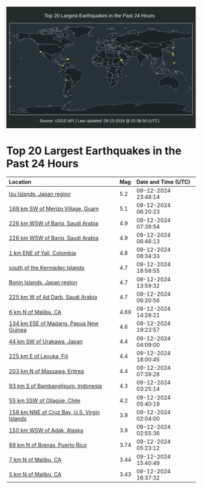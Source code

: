 ![Map](./map.png)

# Top 20 Largest Earthquakes in the Past 24 Hours

| Location | Mag | Date and Time (UTC) |
|:---|:---|:---|
| [Izu Islands, Japan region](https://earthquake.usgs.gov/earthquakes/eventpage/us7000nded) | 5.2 | 09-12-2024 23:48:14 |
| [169 km SW of Merizo Village, Guam](https://earthquake.usgs.gov/earthquakes/eventpage/us7000nd8k) | 5.1 | 09-12-2024 06:20:23 |
| [226 km WSW of Bariq, Saudi Arabia](https://earthquake.usgs.gov/earthquakes/eventpage/us7000nd8g) | 4.9 | 09-12-2024 07:39:54 |
| [226 km WSW of Bariq, Saudi Arabia](https://earthquake.usgs.gov/earthquakes/eventpage/us7000nd8a) | 4.9 | 09-12-2024 06:46:13 |
| [1 km ENE of Yalí, Colombia](https://earthquake.usgs.gov/earthquakes/eventpage/us7000nd8m) | 4.8 | 09-12-2024 08:34:33 |
| [south of the Kermadec Islands](https://earthquake.usgs.gov/earthquakes/eventpage/us7000ndcj) | 4.7 | 09-12-2024 18:58:55 |
| [Bonin Islands, Japan region](https://earthquake.usgs.gov/earthquakes/eventpage/us7000nda5) | 4.7 | 09-12-2024 13:59:32 |
| [225 km W of Ad Darb, Saudi Arabia](https://earthquake.usgs.gov/earthquakes/eventpage/us7000nd83) | 4.7 | 09-12-2024 06:20:56 |
| [6 km N of Malibu, CA](https://earthquake.usgs.gov/earthquakes/eventpage/ci40731623) | 4.69 | 09-12-2024 14:28:21 |
| [134 km ESE of Madang, Papua New Guinea](https://earthquake.usgs.gov/earthquakes/eventpage/us7000ndcl) | 4.6 | 09-12-2024 19:23:57 |
| [44 km SW of Urakawa, Japan](https://earthquake.usgs.gov/earthquakes/eventpage/us7000nd7u) | 4.4 | 09-12-2024 04:09:00 |
| [225 km E of Levuka, Fiji](https://earthquake.usgs.gov/earthquakes/eventpage/us7000ndc7) | 4.4 | 09-12-2024 18:00:45 |
| [203 km N of Massawa, Eritrea](https://earthquake.usgs.gov/earthquakes/eventpage/us7000nd8h) | 4.4 | 09-12-2024 07:39:28 |
| [93 km S of Bambanglipuro, Indonesia](https://earthquake.usgs.gov/earthquakes/eventpage/us7000nd7p) | 4.3 | 09-12-2024 03:25:14 |
| [55 km SSW of Ollagüe, Chile](https://earthquake.usgs.gov/earthquakes/eventpage/us7000nd80) | 4.2 | 09-12-2024 05:40:19 |
| [158 km NNE of Cruz Bay, U.S. Virgin Islands](https://earthquake.usgs.gov/earthquakes/eventpage/pr2024256001) | 3.9 | 09-12-2024 02:04:00 |
| [150 km WSW of Adak, Alaska](https://earthquake.usgs.gov/earthquakes/eventpage/us7000nd7s) | 3.9 | 09-12-2024 02:55:36 |
| [89 km N of Brenas, Puerto Rico](https://earthquake.usgs.gov/earthquakes/eventpage/pr2024256002) | 3.74 | 09-12-2024 05:23:12 |
| [7 km N of Malibu, CA](https://earthquake.usgs.gov/earthquakes/eventpage/ci40731759) | 3.44 | 09-12-2024 15:40:49 |
| [5 km N of Malibu, CA](https://earthquake.usgs.gov/earthquakes/eventpage/ci40731847) | 3.43 | 09-12-2024 16:37:32 |
